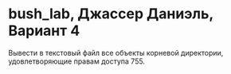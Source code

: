# bush_lab, Джассер Даниэль, Вариант 4
Вывести в текстовый файл все объекты корневой директории, удовлетворяющие правам доступа 755.
